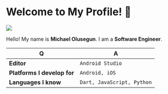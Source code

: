 # Welcome to My Profile! 👋
<img src="https://­gpvc.arturio.dev/­mikkyboy2005" />

Hello! My name is **Michael Olusegun**. I am a **Software Engineer**.

Q | A
--- | ---
**Editor** | `Android Studio`
**Platforms I develop for** | `Android, iOS`
**Languages I know** | `Dart, JavaScript, Python`
